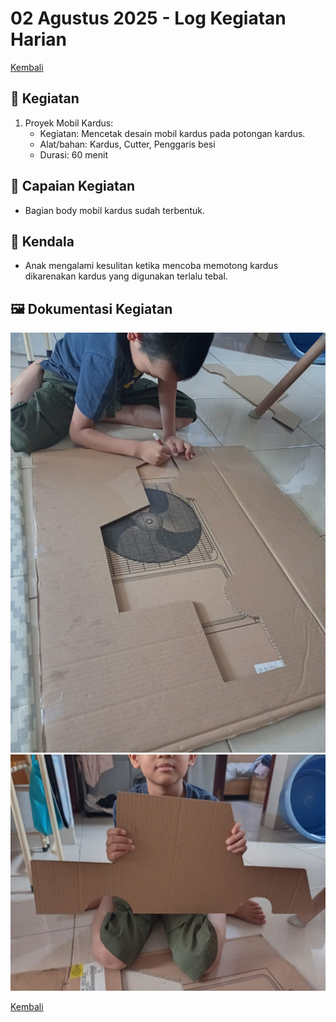 # 02 Agustus 2025 - Log Kegiatan Harian
[Kembali](readme.md)

## 📌 Kegiatan
1. Proyek Mobil Kardus:
   - Kegiatan: Mencetak desain mobil kardus pada potongan kardus.
   - Alat/bahan: Kardus, Cutter, Penggaris besi
   - Durasi: 60 menit

## 🎯 Capaian Kegiatan
- Bagian body mobil kardus sudah terbentuk.

## 🚧 Kendala
- Anak mengalami kesulitan ketika mencoba memotong kardus dikarenakan kardus yang digunakan terlalu tebal.

## 🖼️ Dokumentasi Kegiatan
![Cetak Desain](img/20250802-cetakdesain.jpeg)
![Potong Body](img/20250802-bodymobil.jpeg)

[Kembali](readme.md)